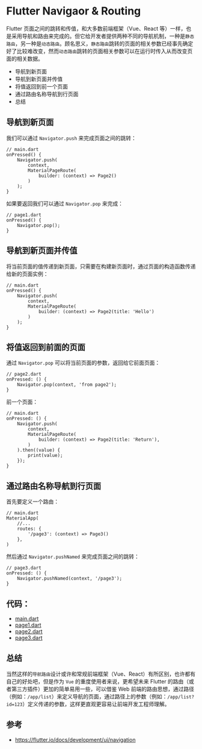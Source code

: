 # Flutter Navigaor & Routing
Flutter 页面之间的跳转和传值，和大多数前端框架（Vue、React 等）一样，也是采用导航和路由来完成的。但它给开发者提供两种不同的导航机制，一种是`静态路由`，另一种是`动态路由`。顾名思义，`静态路由`跳转的页面的相关参数已经事先确定好了比较难改变，然而`动态路由`跳转的页面相关参数可以在运行时传入从而改变页面的相关数据。

* 导航到新页面
* 导航到新页面并传值
* 将值返回到前一个页面
* 通过路由名称导航到行页面
* 总结

## 导航到新页面
我们可以通过 `Navigator.push` 来完成页面之间的跳转：

```
// main.dart
onPressed() {
    Navigator.push(
        context,
        MaterialPageRoute(
            builder: (context) => Page2()
        )
    );
}
```

如果要返回我们可以通过 `Navigator.pop` 来完成：

```
// page1.dart
onPressed() {
    Navigator.pop();
}
```

## 导航到新页面并传值
将当前页面的值传递到新页面，只需要在构建新页面时，通过页面的构造函数传递给新的页面实例：

```
// main.dart
onPressed() {
    Navigator.push(
        context,
        MaterialPageRoute(
            builder: (context) => Page2(title: 'Hello')
        )
    );
}
```

## 将值返回到前面的页面
通过 `Navigator.pop` 可以将当前页面的参数，返回给它前面页面：

```
// page2.dart
onPressed: () {
    Navigator.pop(context, 'from page2');
}
```

前一个页面：

```
// main.dart
onPressed: () {
    Navigator.push(
        context,
        MaterialPageRoute(
            builder: (context) => Page2(title: 'Return'),
        )
    ).then((value) {
        print(value);
    });
}
```

## 通过路由名称导航到行页面
首先要定义一个路由：

```
// main.dart
MaterialApp(
    //...
    routes: {
        '/page3': (context) => Page3()
    },
)
```

然后通过 `Navigator.pushNamed` 来完成页面之间的跳转：

```
// page3.dart
onPressed: () {
    Navigator.pushNamed(context, '/page3');
}
```

## 代码：

* [main.dart](../demo/navigator_router/lib/main.dart)
* [page1.dart](../demo/navigator_router/lib/page1.dart)
* [page2.dart](../demo/navigator_router/lib/page2.dart)
* [page3.dart](../demo/navigator_router/lib/page3.dart)

## 总结
当然这样的`导航路由`设计或许和常规前端框架（Vue、React）有所区别，也许都有自己的好处吧，但是作为 `Vue` 的重度使用者来说，更希望未来 Flutter 的路由（或者第三方插件）更加的简单易用一些，可以借鉴 Web 前端的路由思想，通过路径（例如：`/app/list`）来定义导航的页面，通过路径上的参数（例如：`/app/list?id=123`）定义传递的参数，这样更直观更容易让前端开发工程师理解。

## 参考
* https://flutter.io/docs/development/ui/navigation